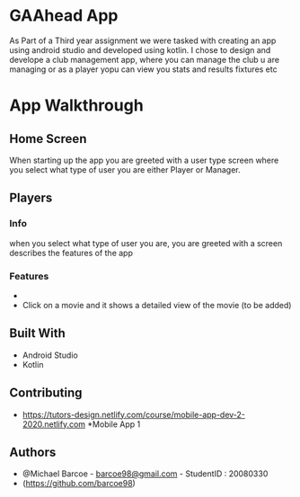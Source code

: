 # GAAhead App

As Part of a Third year assignment we were tasked with creating an app using android studio and developed using kotlin. 
I chose to design and develope a club management app, 
where you can manage the club u are managing or as a player yopu can view you stats and results fixtures etc

# App Walkthrough

## Home Screen

When starting up the app you are greeted with a user type screen 
where you select what type of user you are either Player or Manager.

## Players

### Info
when you select what type of user you are, you are greeted with a screen describes the features of the app
### Features
* 
* Click on a movie and it shows a detailed view of the movie (to be added)
   



## Built With

* Android Studio
* Kotlin

## Contributing

* https://tutors-design.netlify.com/course/mobile-app-dev-2-2020.netlify.com
*Mobile App 1


## Authors

* @Michael Barcoe - barcoe98@gmail.com - StudentID : 20080330
* (https://github.com/barcoe98)



 

